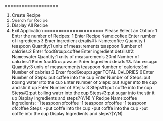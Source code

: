 
===================
1) Create Recipe
2) Search for Recipe
3) Display All Recipe
4) Exit Application
=====================
Please Select an Option:
1
Enter the number of Recipes:
1
Enter Recipe Name:coffee
Enter number of Ingredients
3
Enter ingredient details#1:
Name:coffee
Quantity:1 teaspoon
Quantity:1
units of measurements teaspoon
Number of calories:2
Enter foodGroup:coffee
Enter ingredient details#2:
Name:water
Quantity:1
units of measurements 20ml
Number of calories:1
Enter foodGroup:water
Enter ingredient details#3:
Name:sugar
Quantity:3
units of measurements teaspoon
Number of calories:3ml
Number of calories:3
Enter foodGroup:sugar
TOTAL CALORIES:6
Enter Number of Steps:
put coffee into the cup
Enter Number of Steps:
put boiling water into the cup
Enter Number of Steps:
put suger into the cup and stir it up
Enter Number of Steps:
3
Steps#1:put cofffe into the cup
Steps#2:put boiling water into the cup
Steps#3:put sugar into the stir it up
Display Ingredients and steps?(Y/N)
Y
Recipe Name:coffee
Ingredients:
 -1 teaspoon ofcoffee
 -1 teaspoon ofcoffee
 -1 teaspoon ofcoffee
Steps:
 -put cofffe into the cup
 -put cofffe into the cup
 -put cofffe into the cup
Display Ingredients and steps?(Y/N)
